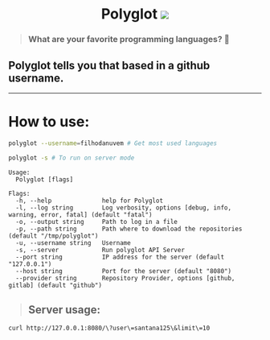 <div align="center"><h1>Polyglot  <img src="https://github.com/filhodanuvem/polyglot/workflows/CI/badge.svg"></h1></div>

> ### What are your favorite programming languages? 👅
## __**Polyglot**__ tells you that based in a github username.

---
# How to use:

```bash
polyglot --username=filhodanuvem # Get most used languages
```

```bash
polyglot -s # To run on server mode
```

```
Usage:
  Polyglot [flags]

Flags:
  -h, --help              help for Polyglot
  -l, --log string        Log verbosity, options [debug, info, warning, error, fatal] (default "fatal")
  -o, --output string     Path to log in a file
  -p, --path string       Path where to download the repositories (default "/tmp/polyglot")
  -u, --username string   Username
  -s, --server            Run polyglot API Server
  --port string           IP address for the server (default "127.0.0.1")
  --host string           Port for the server (default "8080")
  --provider string       Repository Provider, options [github, gitlab] (default "github")
```

> ## Server usage:

```bash
curl http://127.0.0.1:8080/\?user\=santana125\&limit\=10
```
